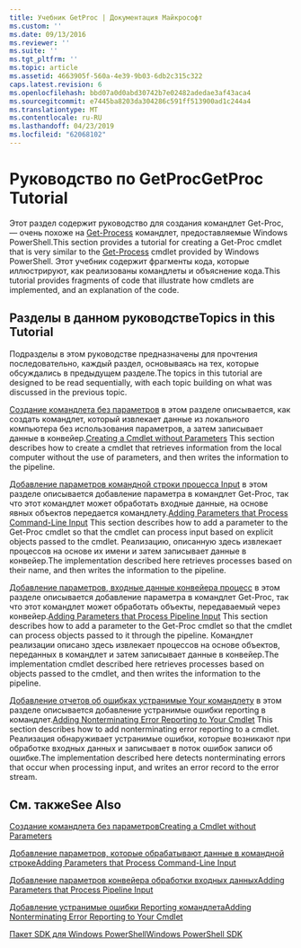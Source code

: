 ```yaml
---
title: Учебник GetProc | Документация Майкрософт
ms.custom: ''
ms.date: 09/13/2016
ms.reviewer: ''
ms.suite: ''
ms.tgt_pltfrm: ''
ms.topic: article
ms.assetid: 4663905f-560a-4e39-9b03-6db2c315c322
caps.latest.revision: 6
ms.openlocfilehash: bbd07a0d0abd30742b7e02482adedae3af43aca4
ms.sourcegitcommit: e7445ba8203da304286c591ff513900ad1c244a4
ms.translationtype: MT
ms.contentlocale: ru-RU
ms.lasthandoff: 04/23/2019
ms.locfileid: "62068102"
---
```

# <a name="getproc-tutorial"></a><span data-ttu-id="1f48f-102">Руководство по GetProc</span><span class="sxs-lookup"><span data-stu-id="1f48f-102">GetProc Tutorial</span></span>

<span data-ttu-id="1f48f-103">Этот раздел содержит руководство для создания командлет Get-Proc, — очень похоже на [Get-Process](/powershell/module/Microsoft.PowerShell.Management/Get-Process) командлет, предоставляемые Windows PowerShell.</span><span class="sxs-lookup"><span data-stu-id="1f48f-103">This section provides a tutorial for creating a Get-Proc cmdlet that is very similar to the [Get-Process](/powershell/module/Microsoft.PowerShell.Management/Get-Process) cmdlet provided by Windows PowerShell.</span></span> <span data-ttu-id="1f48f-104">Этот учебник содержит фрагменты кода, которые иллюстрируют, как реализованы командлеты и объяснение кода.</span><span class="sxs-lookup"><span data-stu-id="1f48f-104">This tutorial provides fragments of code that illustrate how cmdlets are implemented, and an explanation of the code.</span></span>

## <a name="topics-in-this-tutorial"></a><span data-ttu-id="1f48f-105">Разделы в данном руководстве</span><span class="sxs-lookup"><span data-stu-id="1f48f-105">Topics in this Tutorial</span></span>

<span data-ttu-id="1f48f-106">Подразделы в этом руководстве предназначены для прочтения последовательно, каждый раздел, основываясь на тех, которые обсуждались в предыдущем разделе.</span><span class="sxs-lookup"><span data-stu-id="1f48f-106">The topics in this tutorial are designed to be read sequentially, with each topic building on what was discussed in the previous topic.</span></span>

<span data-ttu-id="1f48f-107">[Создание командлета без параметров](./creating-a-cmdlet-without-parameters.md) в этом разделе описывается, как создать командлет, который извлекает данные из локального компьютера без использования параметров, а затем записывает данные в конвейер.</span><span class="sxs-lookup"><span data-stu-id="1f48f-107">[Creating a Cmdlet without Parameters](./creating-a-cmdlet-without-parameters.md) This section describes how to create a cmdlet that retrieves information from the local computer without the use of parameters, and then writes the information to the pipeline.</span></span>

<span data-ttu-id="1f48f-108">[Добавление параметров командной строки процесса Input](./adding-parameters-that-process-command-line-input.md) в этом разделе описывается добавление параметра в командлет Get-Proc, так что этот командлет может обработать входные данные, на основе явных объектов передается командлету.</span><span class="sxs-lookup"><span data-stu-id="1f48f-108">[Adding Parameters that Process Command-Line Input](./adding-parameters-that-process-command-line-input.md) This section describes how to add a parameter to the Get-Proc cmdlet so that the cmdlet can process input based on explicit objects passed to the cmdlet.</span></span> <span data-ttu-id="1f48f-109">Реализацию, описанную здесь извлекает процессов на основе их имени и затем записывает данные в конвейер.</span><span class="sxs-lookup"><span data-stu-id="1f48f-109">The implementation described here retrieves processes based on their name, and then writes the information to the pipeline.</span></span>

<span data-ttu-id="1f48f-110">[Добавление параметров, входные данные конвейера процесс](./adding-parameters-that-process-pipeline-input.md) в этом разделе описывается добавление параметра в командлет Get-Proc, так что этот командлет может обработать объекты, передаваемый через конвейер.</span><span class="sxs-lookup"><span data-stu-id="1f48f-110">[Adding Parameters that Process Pipeline Input](./adding-parameters-that-process-pipeline-input.md) This section describes how to add a parameter to the Get-Proc cmdlet so that the cmdlet can process objects passed to it through the pipeline.</span></span> <span data-ttu-id="1f48f-111">Командлет реализации описано здесь извлекает процессов на основе объектов, переданных в командлет и затем записывает данные в конвейер.</span><span class="sxs-lookup"><span data-stu-id="1f48f-111">The implementation cmdlet described here retrieves processes based on objects passed to the cmdlet, and then writes the information to the pipeline.</span></span>

<span data-ttu-id="1f48f-112">[Добавление отчетов об ошибках устранимые Your командлету](./adding-non-terminating-error-reporting-to-your-cmdlet.md) в этом разделе описывается добавление устранимые ошибки reporting в командлет.</span><span class="sxs-lookup"><span data-stu-id="1f48f-112">[Adding Nonterminating Error Reporting to Your Cmdlet](./adding-non-terminating-error-reporting-to-your-cmdlet.md) This section describes how to add nonterminating error reporting to a cmdlet.</span></span> <span data-ttu-id="1f48f-113">Реализация обнаруживает устранимые ошибки, которые возникают при обработке входных данных и записывает в поток ошибок записи об ошибке.</span><span class="sxs-lookup"><span data-stu-id="1f48f-113">The implementation described here detects nonterminating errors that occur when processing input, and writes an error record to the error stream.</span></span>

## <a name="see-also"></a><span data-ttu-id="1f48f-114">См. также</span><span class="sxs-lookup"><span data-stu-id="1f48f-114">See Also</span></span>

[<span data-ttu-id="1f48f-115">Создание командлета без параметров</span><span class="sxs-lookup"><span data-stu-id="1f48f-115">Creating a Cmdlet without Parameters</span></span>](./creating-a-cmdlet-without-parameters.md)

[<span data-ttu-id="1f48f-116">Добавление параметров, которые обрабатывают данные в командной строке</span><span class="sxs-lookup"><span data-stu-id="1f48f-116">Adding Parameters that Process Command-Line Input</span></span>](./adding-parameters-that-process-command-line-input.md)

[<span data-ttu-id="1f48f-117">Добавление параметров конвейера обработки входных данных</span><span class="sxs-lookup"><span data-stu-id="1f48f-117">Adding Parameters that Process Pipeline Input</span></span>](./adding-parameters-that-process-pipeline-input.md)

[<span data-ttu-id="1f48f-118">Добавление устранимые ошибки Reporting командлета</span><span class="sxs-lookup"><span data-stu-id="1f48f-118">Adding Nonterminating Error Reporting to Your Cmdlet</span></span>](./adding-non-terminating-error-reporting-to-your-cmdlet.md)

[<span data-ttu-id="1f48f-119">Пакет SDK для Windows PowerShell</span><span class="sxs-lookup"><span data-stu-id="1f48f-119">Windows PowerShell SDK</span></span>](../windows-powershell-reference.md)
